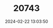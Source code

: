 ---
title: "20743"
category: "Stenoderma rufum"
draft: false
date: 2024-02-22 13:03:50
languages:
  English: ["Red Fruit Bat"]
---